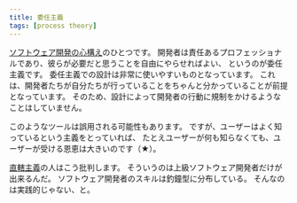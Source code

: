 ```yaml
---
title: 委任主義
tags: [process theory]
---
```


[ソフトウェア開発の心構え](/SoftwareDevelopmentAttitude)のひとつです。
開発者は責任あるプロフェッショナルであり、彼らが必要だと思うことを自由にやらせればよい、
というのが委任主義です。
委任主義での設計は非常に使いやすいものとなっています。
これは、開発者たちが自分たちが行っていることをちゃんと分かっていることが前提となっています。
そのため、設計によって開発者の行動に規制をかけるようなことはしていません。

このようなツールは誤用される可能性もあります。
ですが、ユーザーはよく知っているという主義をとっていれば、
たとえユーザーが何も知らなくても、ユーザーが受ける恩恵は大きいのです（★）。

[直轄主義](/DirectingAttitude)の人はこう批判します。
そういうのは上級ソフトウェア開発者だけが出来るんだ。
ソフトウェア開発者のスキルは釣鐘型に分布している。
そんなのは実践的じゃない、と。
